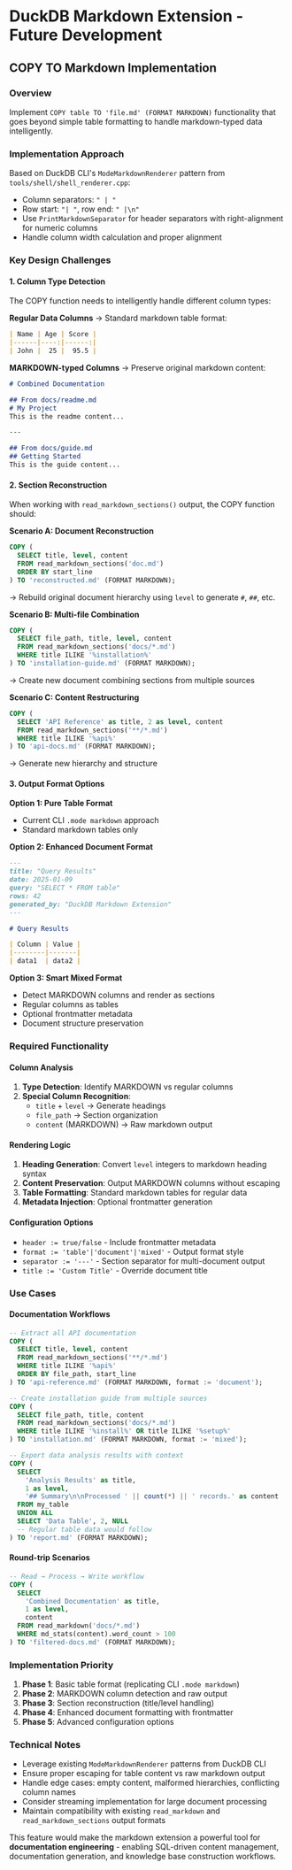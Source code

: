# DuckDB Markdown Extension - Future Development

## COPY TO Markdown Implementation

### Overview
Implement `COPY table TO 'file.md' (FORMAT MARKDOWN)` functionality that goes beyond simple table formatting to handle markdown-typed data intelligently.

### Implementation Approach
Based on DuckDB CLI's `ModeMarkdownRenderer` pattern from `tools/shell/shell_renderer.cpp`:
- Column separators: `" | "`
- Row start: `"| "`, row end: `" |\n"`
- Use `PrintMarkdownSeparator` for header separators with right-alignment for numeric columns
- Handle column width calculation and proper alignment

### Key Design Challenges

#### 1. Column Type Detection
The COPY function needs to intelligently handle different column types:

**Regular Data Columns** → Standard markdown table format:
```markdown
| Name | Age | Score |
|------|----:|------:|
| John |  25 |  95.5 |
```

**MARKDOWN-typed Columns** → Preserve original markdown content:
```markdown
# Combined Documentation

## From docs/readme.md
# My Project
This is the readme content...

---

## From docs/guide.md  
## Getting Started
This is the guide content...
```

#### 2. Section Reconstruction
When working with `read_markdown_sections()` output, the COPY function should:

**Scenario A: Document Reconstruction**
```sql
COPY (
  SELECT title, level, content 
  FROM read_markdown_sections('doc.md') 
  ORDER BY start_line
) TO 'reconstructed.md' (FORMAT MARKDOWN);
```
→ Rebuild original document hierarchy using `level` to generate `#`, `##`, etc.

**Scenario B: Multi-file Combination**
```sql
COPY (
  SELECT file_path, title, level, content 
  FROM read_markdown_sections('docs/*.md')
  WHERE title ILIKE '%installation%'
) TO 'installation-guide.md' (FORMAT MARKDOWN);
```
→ Create new document combining sections from multiple sources

**Scenario C: Content Restructuring**
```sql
COPY (
  SELECT 'API Reference' as title, 2 as level, content
  FROM read_markdown_sections('**/*.md') 
  WHERE title ILIKE '%api%'
) TO 'api-docs.md' (FORMAT MARKDOWN);
```
→ Generate new hierarchy and structure

#### 3. Output Format Options

**Option 1: Pure Table Format**
- Current CLI `.mode markdown` approach
- Standard markdown tables only

**Option 2: Enhanced Document Format**
```markdown
---
title: "Query Results"
date: 2025-01-09
query: "SELECT * FROM table"
rows: 42
generated_by: "DuckDB Markdown Extension"
---

# Query Results

| Column | Value |
|--------|-------|
| data1  | data2 |
```

**Option 3: Smart Mixed Format**
- Detect MARKDOWN columns and render as sections
- Regular columns as tables
- Optional frontmatter metadata
- Document structure preservation

### Required Functionality

#### Column Analysis
1. **Type Detection**: Identify MARKDOWN vs regular columns
2. **Special Column Recognition**: 
   - `title` + `level` → Generate headings
   - `file_path` → Section organization
   - `content` (MARKDOWN) → Raw markdown output

#### Rendering Logic
1. **Heading Generation**: Convert `level` integers to markdown heading syntax
2. **Content Preservation**: Output MARKDOWN columns without escaping
3. **Table Formatting**: Standard markdown tables for regular data
4. **Metadata Injection**: Optional frontmatter generation

#### Configuration Options
- `header := true/false` - Include frontmatter metadata
- `format := 'table'|'document'|'mixed'` - Output format style  
- `separator := '---'` - Section separator for multi-document output
- `title := 'Custom Title'` - Override document title

### Use Cases

#### Documentation Workflows
```sql
-- Extract all API documentation
COPY (
  SELECT title, level, content 
  FROM read_markdown_sections('**/*.md')
  WHERE title ILIKE '%api%'
  ORDER BY file_path, start_line
) TO 'api-reference.md' (FORMAT MARKDOWN, format := 'document');

-- Create installation guide from multiple sources
COPY (
  SELECT file_path, title, content
  FROM read_markdown_sections('docs/*.md')
  WHERE title ILIKE '%install%' OR title ILIKE '%setup%'
) TO 'installation.md' (FORMAT MARKDOWN, format := 'mixed');

-- Export data analysis results with context
COPY (
  SELECT 
    'Analysis Results' as title,
    1 as level,
    '## Summary\n\nProcessed ' || count(*) || ' records.' as content
  FROM my_table
  UNION ALL
  SELECT 'Data Table', 2, NULL
  -- Regular table data would follow
) TO 'report.md' (FORMAT MARKDOWN);
```

#### Round-trip Scenarios
```sql
-- Read → Process → Write workflow
COPY (
  SELECT 
    'Combined Documentation' as title,
    1 as level,
    content
  FROM read_markdown('docs/*.md')
  WHERE md_stats(content).word_count > 100
) TO 'filtered-docs.md' (FORMAT MARKDOWN);
```

### Implementation Priority
1. **Phase 1**: Basic table format (replicating CLI `.mode markdown`)
2. **Phase 2**: MARKDOWN column detection and raw output
3. **Phase 3**: Section reconstruction (title/level handling)
4. **Phase 4**: Enhanced document formatting with frontmatter
5. **Phase 5**: Advanced configuration options

### Technical Notes
- Leverage existing `ModeMarkdownRenderer` patterns from DuckDB CLI
- Ensure proper escaping for table content vs raw markdown output
- Handle edge cases: empty content, malformed hierarchies, conflicting column names
- Consider streaming implementation for large document processing
- Maintain compatibility with existing `read_markdown` and `read_markdown_sections` output formats

This feature would make the markdown extension a powerful tool for **documentation engineering** - enabling SQL-driven content management, documentation generation, and knowledge base construction workflows.